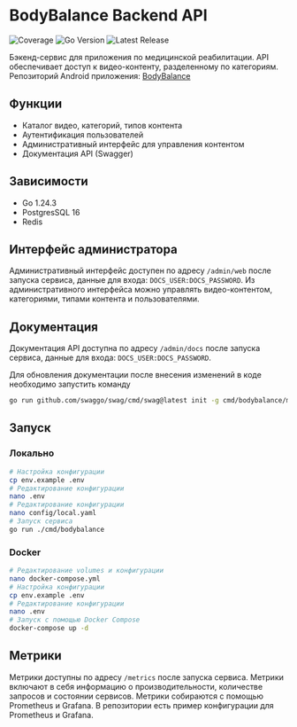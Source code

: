 # BodyBalance Backend API

![Coverage](https://img.shields.io/badge/Coverage-61.5%25-green)
![Go Version](https://img.shields.io/badge/Go-1.24.3-blue)
![Latest Release](https://img.shields.io/badge/Release-0.4.16-blue)

Бэкенд-сервис для приложения по медицинской реабилитации. API обеспечивает доступ к видео-контенту, разделенному по категориям.
Репозиторий Android приложения: [BodyBalance](https://github.com/DecardCain21/BodyBalance)
## Функции

- Каталог видео, категорий, типов контента
- Аутентификация пользователей
- Административный интерфейс для управления контентом
- Документация API (Swagger)

## Зависимости

- Go 1.24.3
- PostgresSQL 16
- Redis

## Интерфейс администратора
Административный интерфейс доступен по адресу `/admin/web` после запуска сервиса, данные для входа: `DOCS_USER:DOCS_PASSWORD`.
Из административного интерфейса можно управлять видео-контентом, категориями, типами контента и пользователями.

## Документация

Документация API доступна по адресу `/admin/docs` после запуска сервиса, данные для входа: `DOCS_USER:DOCS_PASSWORD`.

Для обновления документации после внесения изменений в коде необходимо запустить команду
```bash
go run github.com/swaggo/swag/cmd/swag@latest init -g cmd/bodybalance/main.go --output ./docs --parseDependency --parseInternal
```

## Запуск

### Локально

```bash
# Настройка конфигурации
cp env.example .env
# Редактирование конфигурации
nano .env
# Редактирование конфигурации
nano config/local.yaml
# Запуск сервиса
go run ./cmd/bodybalance
```

### Docker



```bash
# Редактирование volumes и конфигурации
nano docker-compose.yml
# Настройка конфигурации
cp env.example .env
# Редактирование конфигурации
nano .env
# Запуск с помощью Docker Compose
docker-compose up -d
```
## Метрики
Метрики доступны по адресу `/metrics` после запуска сервиса. 
Метрики включают в себя информацию о производительности, количестве запросов и состоянии сервисов.
Метрики собираются с помощью Prometheus и Grafana. В репозитории есть пример конфигурации для Prometheus и Grafana.